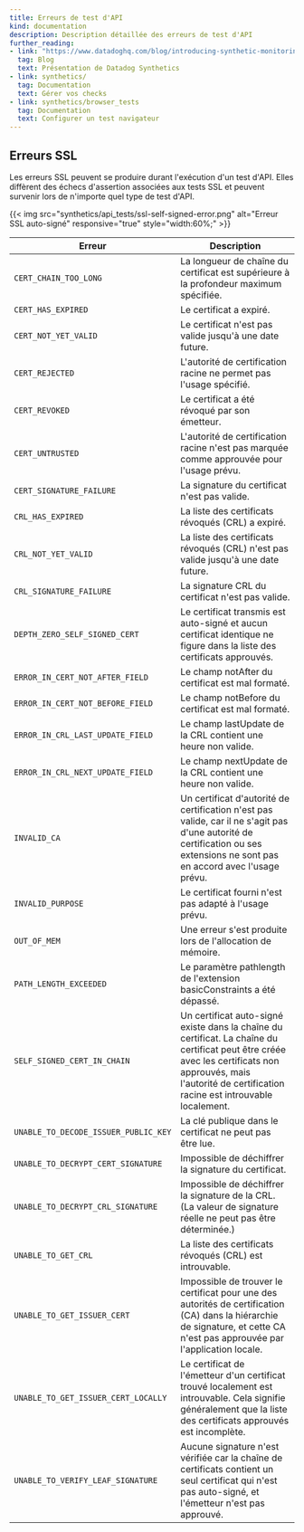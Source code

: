 ```yaml
---
title: Erreurs de test d'API
kind: documentation
description: Description détaillée des erreurs de test d'API
further_reading:
- link: "https://www.datadoghq.com/blog/introducing-synthetic-monitoring/"
  tag: Blog
  text: Présentation de Datadog Synthetics
- link: synthetics/
  tag: Documentation
  text: Gérer vos checks
- link: synthetics/browser_tests
  tag: Documentation
  text: Configurer un test navigateur
---
```


## Erreurs SSL

Les erreurs SSL peuvent se produire durant l'exécution d'un test d'API. Elles diffèrent des échecs d'assertion associées aux tests SSL et peuvent survenir lors de n'importe quel type de test d'API.

{{< img src="synthetics/api_tests/ssl-self-signed-error.png" alt="Erreur SSL auto-signé" responsive="true" style="width:60%;" >}}

| Erreur                                | Description                                                                                                                                                              |
| ------------------------------------ | ------------------------------------------------------------------------------------------------------------------------------------------------------------------------ |
| `CERT_CHAIN_TOO_LONG`                | La longueur de chaîne du certificat est supérieure à la profondeur maximum spécifiée.                                                                                                 |
| `CERT_HAS_EXPIRED`                   | Le certificat a expiré.                                                                                                                                              |
| `CERT_NOT_YET_VALID`                 | Le certificat n'est pas valide jusqu'à une date future.                                                                                                                        |
| `CERT_REJECTED`                      | L'autorité de certification racine ne permet pas l'usage spécifié.                                                                                                                   |
| `CERT_REVOKED`                       | Le certificat a été révoqué par son émetteur.                                                                                                                               |
| `CERT_UNTRUSTED`                     | L'autorité de certification racine n'est pas marquée comme approuvée pour l'usage prévu.                                                                                                           |
| `CERT_SIGNATURE_FAILURE`             | La signature du certificat n'est pas valide.                                                                                                                           |
| `CRL_HAS_EXPIRED`                    | La liste des certificats révoqués (CRL) a expiré.                                                                                                                       |
| `CRL_NOT_YET_VALID`                  | La liste des certificats révoqués (CRL) n'est pas valide jusqu'à une date future.                                                                                                  |
| `CRL_SIGNATURE_FAILURE`              | La signature CRL du certificat n'est pas valide.                                                                                                                       |
| `DEPTH_ZERO_SELF_SIGNED_CERT`        | Le certificat transmis est auto-signé et aucun certificat identique ne figure dans la liste des certificats approuvés.                                                      |
| `ERROR_IN_CERT_NOT_AFTER_FIELD`      | Le champ notAfter du certificat est mal formaté.                                                                                                        |
| `ERROR_IN_CERT_NOT_BEFORE_FIELD`     | Le champ notBefore du certificat est mal formaté.                                                                                                       |
| `ERROR_IN_CRL_LAST_UPDATE_FIELD`     | Le champ lastUpdate de la CRL contient une heure non valide.                                                                                                                       |
| `ERROR_IN_CRL_NEXT_UPDATE_FIELD`     | Le champ nextUpdate de la CRL contient une heure non valide.                                                                                                                       |
| `INVALID_CA`                         | Un certificat d'autorité de certification n'est pas valide, car il ne s'agit pas d'une autorité de certification ou ses extensions ne sont pas en accord avec l'usage prévu.                                                     |
| `INVALID_PURPOSE`                    | Le certificat fourni n'est pas adapté à l'usage prévu.                                                                                               |
| `OUT_OF_MEM`                         | Une erreur s'est produite lors de l'allocation de mémoire.                                                                                                                               |
| `PATH_LENGTH_EXCEEDED`               | Le paramètre pathlength de l'extension basicConstraints a été dépassé.                                                                                                                  |
| `SELF_SIGNED_CERT_IN_CHAIN`          | Un certificat auto-signé existe dans la chaîne du certificat. La chaîne du certificat peut être créée avec les certificats non approuvés, mais l'autorité de certification racine est introuvable localement. |
| `UNABLE_TO_DECODE_ISSUER_PUBLIC_KEY` | La clé publique dans le certificat ne peut pas être lue.                                                                                                                        |
| `UNABLE_TO_DECRYPT_CERT_SIGNATURE`   | Impossible de déchiffrer la signature du certificat.                                                                                                                      |
| `UNABLE_TO_DECRYPT_CRL_SIGNATURE`    | Impossible de déchiffrer la signature de la CRL. (La valeur de signature réelle ne peut pas être déterminée.)                                                                                |
| `UNABLE_TO_GET_CRL`                  | La liste des certificats révoqués (CRL) est introuvable.                                                                                                                      |
| `UNABLE_TO_GET_ISSUER_CERT`          | Impossible de trouver le certificat pour une des autorités de certification (CA) dans la hiérarchie de signature, et cette CA n'est pas approuvée par l'application locale.               |
| `UNABLE_TO_GET_ISSUER_CERT_LOCALLY`  | Le certificat de l'émetteur d'un certificat trouvé localement est introuvable. Cela signifie généralement que la liste des certificats approuvés est incomplète.                            |
| `UNABLE_TO_VERIFY_LEAF_SIGNATURE`    | Aucune signature n'est vérifiée car la chaîne de certificats contient un seul certificat qui n'est pas auto-signé, et l'émetteur n'est pas approuvé.                         |
